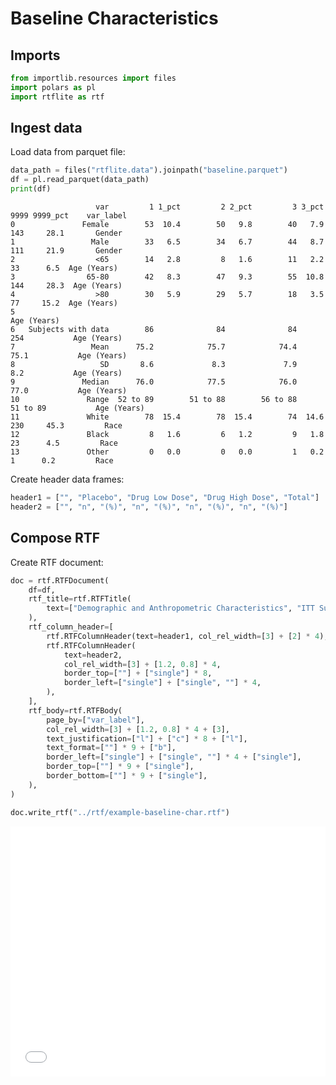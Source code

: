 # Baseline Characteristics


<!-- `.md` and `.py` files are generated from the `.qmd` file. Please edit that file. -->

## Imports

``` python
from importlib.resources import files
import polars as pl
import rtflite as rtf
```

## Ingest data

Load data from parquet file:

``` python
data_path = files("rtflite.data").joinpath("baseline.parquet")
df = pl.read_parquet(data_path)
print(df)
```

                       var         1 1_pct         2 2_pct         3 3_pct      9999 9999_pct    var_label
    0               Female        53  10.4        50   9.8        40   7.9       143     28.1       Gender
    1                 Male        33   6.5        34   6.7        44   8.7       111     21.9       Gender
    2                  <65        14   2.8         8   1.6        11   2.2        33      6.5  Age (Years)
    3                65-80        42   8.3        47   9.3        55  10.8       144     28.3  Age (Years)
    4                  >80        30   5.9        29   5.7        18   3.5        77     15.2  Age (Years)
    5                                                                                          Age (Years)
    6   Subjects with data        86              84              84             254           Age (Years)
    7                 Mean      75.2            75.7            74.4            75.1           Age (Years)
    8                   SD       8.6             8.3             7.9             8.2           Age (Years)
    9               Median      76.0            77.5            76.0            77.0           Age (Years)
    10               Range  52 to 89        51 to 88        56 to 88        51 to 89           Age (Years)
    11               White        78  15.4        78  15.4        74  14.6       230     45.3         Race
    12               Black         8   1.6         6   1.2         9   1.8        23      4.5         Race
    13               Other         0   0.0         0   0.0         1   0.2         1      0.2         Race

Create header data frames:

``` python
header1 = ["", "Placebo", "Drug Low Dose", "Drug High Dose", "Total"]
header2 = ["", "n", "(%)", "n", "(%)", "n", "(%)", "n", "(%)"]
```

## Compose RTF

Create RTF document:

``` python
doc = rtf.RTFDocument(
    df=df,
    rtf_title=rtf.RTFTitle(
        text=["Demographic and Anthropometric Characteristics", "ITT Subjects"]
    ),
    rtf_column_header=[
        rtf.RTFColumnHeader(text=header1, col_rel_width=[3] + [2] * 4),
        rtf.RTFColumnHeader(
            text=header2,
            col_rel_width=[3] + [1.2, 0.8] * 4,
            border_top=[""] + ["single"] * 8,
            border_left=["single"] + ["single", ""] * 4,
        ),
    ],
    rtf_body=rtf.RTFBody(
        page_by=["var_label"],
        col_rel_width=[3] + [1.2, 0.8] * 4 + [3],
        text_justification=["l"] + ["c"] * 8 + ["l"],
        text_format=[""] * 9 + ["b"],
        border_left=["single"] + ["single", ""] * 4 + ["single"],
        border_top=[""] * 9 + ["single"],
        border_bottom=[""] * 9 + ["single"],
    ),
)

doc.write_rtf("../rtf/example-baseline-char.rtf")
```

<embed src="../pdf/example-baseline-char.pdf" style="width:100%; height:400px" type="application/pdf">
